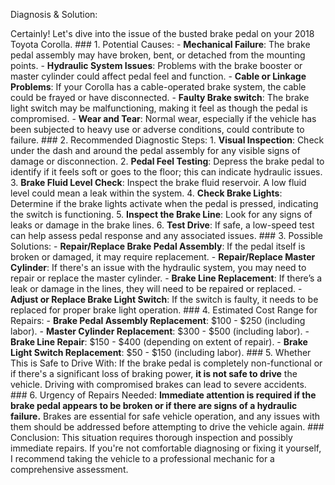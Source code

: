 Diagnosis & Solution:

Certainly! Let's dive into the issue of the busted brake pedal on your 2018 Toyota Corolla. ### 1. Potential Causes: - **Mechanical Failure**: The brake pedal assembly may have broken, bent, or detached from the mounting points. - **Hydraulic System Issues**: Problems with the brake booster or master cylinder could affect pedal feel and function. - **Cable or Linkage Problems**: If your Corolla has a cable-operated brake system, the cable could be frayed or have disconnected. - **Faulty Brake switch**: The brake light switch may be malfunctioning, making it feel as though the pedal is compromised. - **Wear and Tear**: Normal wear, especially if the vehicle has been subjected to heavy use or adverse conditions, could contribute to failure. ### 2. Recommended Diagnostic Steps: 1. **Visual Inspection**: Check under the dash and around the pedal assembly for any visible signs of damage or disconnection. 2. **Pedal Feel Testing**: Depress the brake pedal to identify if it feels soft or goes to the floor; this can indicate hydraulic issues. 3. **Brake Fluid Level Check**: Inspect the brake fluid reservoir. A low fluid level could mean a leak within the system. 4. **Check Brake Lights**: Determine if the brake lights activate when the pedal is pressed, indicating the switch is functioning. 5. **Inspect the Brake Line**: Look for any signs of leaks or damage in the brake lines. 6. **Test Drive**: If safe, a low-speed test can help assess pedal response and any associated issues. ### 3. Possible Solutions: - **Repair/Replace Brake Pedal Assembly**: If the pedal itself is broken or damaged, it may require replacement. - **Repair/Replace Master Cylinder**: If there's an issue with the hydraulic system, you may need to repair or replace the master cylinder. - **Brake Line Replacement**: If there’s a leak or damage in the lines, they will need to be repaired or replaced. - **Adjust or Replace Brake Light Switch**: If the switch is faulty, it needs to be replaced for proper brake light operation. ### 4. Estimated Cost Range for Repairs: - **Brake Pedal Assembly Replacement**: $100 - $250 (including labor). - **Master Cylinder Replacement**: $300 - $500 (including labor). - **Brake Line Repair**: $150 - $400 (depending on extent of repair). - **Brake Light Switch Replacement**: $50 - $150 (including labor). ### 5. Whether This is Safe to Drive With: If the brake pedal is completely non-functional or if there's a significant loss of braking power, **it is not safe to drive** the vehicle. Driving with compromised brakes can lead to severe accidents. ### 6. Urgency of Repairs Needed: **Immediate attention is required if the brake pedal appears to be broken or if there are signs of a hydraulic failure.** Brakes are essential for safe vehicle operation, and any issues with them should be addressed before attempting to drive the vehicle again. ### Conclusion: This situation requires thorough inspection and possibly immediate repairs. If you're not comfortable diagnosing or fixing it yourself, I recommend taking the vehicle to a professional mechanic for a comprehensive assessment.
